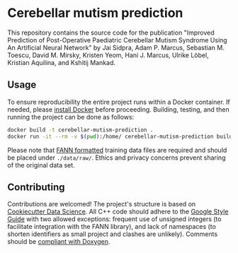 # Cerebellar mutism prediction

This repository contains the source code for the publication "Improved Prediction of Post-Operative Paediatric Cerebellar Mutism Syndrome Using An Artificial Neural Network" by Jai Sidpra, Adam P. Marcus, Sebastian M. Toescu, David M. Mirsky, Kristen Yeom, Hani J. Marcus, Ulrike Löbel, Kristian Aquilina, and Kshitij Mankad.

## Usage

To ensure reproducibility the entire project runs within a Docker container. If needed, please [install Docker](https://docs.docker.com/get-docker/) before proceeding. Building, testing, and then running the project can be done as follows:

```bash
docker build -t cerebellar-mutism-prediction .
docker run -it --rm -v $(pwd):/home/ cerebellar-mutism-prediction build test run
```

Please note that [FANN formatted](https://libfann.github.io/fann/docs/files/fann_training_data_cpp-h.html#training_data.read_train_from_file) training data files are required and should be placed under `./data/raw/`. Ethics and privacy concerns prevent sharing of the original data set.

## Contributing

Contributions are welcomed! The project's structure is based on [Cookiecutter Data Science](https://drivendata.github.io/cookiecutter-data-science/). All C++ code should adhere to the [Google Style Guide](https://google.github.io/styleguide/cppguide.html) with two allowed exceptions: frequent use of unsigned integers (to facilitate integration with the FANN library), and lack of namespaces (to shorten identifiers as small project and clashes are unlikely). Comments should be [compliant with Doxygen](http://www.doxygen.nl/manual/docblocks.html).